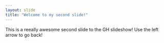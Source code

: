 ```yaml
---
layout: slide
title: "Welcome to my second slide!"
---
```

This is a reeally awesome second slide to the GH slideshow!
Use the left arrow to go back!